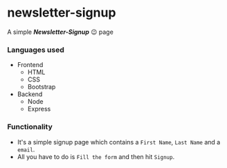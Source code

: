 # newsletter-signup

A simple ***Newsletter-Signup*** :wink: page 

### Languages used
* Frontend
  - HTML
  - CSS
  - Bootstrap
* Backend
  - Node
  - Express

### Functionality
- It's a simple signup page which contains a `First Name`, `Last Name` and a `email`.
- All you have to do is `Fill the form` and then hit `Signup`.




